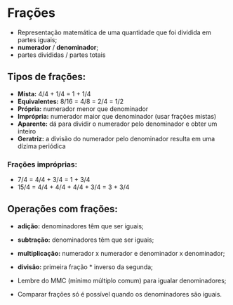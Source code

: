 # Frações

- Representação matemática de uma quantidade que foi dividida em partes iguais;
- **numerador** / **denominador**;
- partes divididas / partes totais

## Tipos de frações:
- **Mista:**  4/4 + 1/4 = 1 + 1/4
- **Equivalentes:** 8/16 = 4/8 = 2/4 = 1/2
- **Própria:** numerador menor que denominador
- **Imprópria:** numerador maior que denominador (usar frações mistas)
- **Aparente:** dá para dividir o numerador pelo denominador e obter um inteiro
- **Geratriz:** a divisão do numerador pelo denominador resulta em uma dízima periódica

### Frações impróprias:
- 7/4 = 4/4 + 3/4 = 1 + 3/4
- 15/4 = 4/4 + 4/4 + 4/4 + 3/4 = 3 + 3/4

## Operações com frações:
- **adição:** denominadores têm que ser iguais;
- **subtração:** denominadores têm que ser iguais;
- **multiplicação:** numerador x numerador e denominador x denominador;
- **divisão:** primeira fração * inverso da segunda;

- Lembre do MMC (mínimo múltiplo comum) para igualar denominadores;

- Comparar frações só é possível quando os denominadores são iguais.
